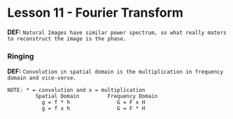 # Lesson 11 - Fourier Transform

**DEF:** ```Natural Images have similar power spectrum, so what really maters to reconstruct the image is the phase.```

### Ringing


**DEF:** ```Convolution in spatial domain is the multiplication in frequency domain and vice-verse.```
``` Convolution in spatial domain is the multiplication in frequency domain and vice-verse.
NOTE: * = convolution and x = multiplication
         Spatial Domain         Frequency Domain
           g = f * h               G = F x H
           g = f x h               G = F * H
```

